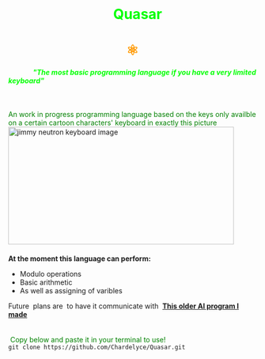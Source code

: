 <div>&nbsp;</div>
<div>
<div>
<h1 style="text-align: left;"><span style="color: #993300;"><strong>&nbsp; &nbsp; &nbsp; &nbsp; &nbsp; &nbsp; &nbsp; &nbsp; &nbsp; &nbsp; &nbsp; &nbsp; &nbsp; &nbsp; &nbsp; &nbsp; <span style="color: #00ff00;">Quasar</span></strong></span></h1>
<div>
<h1 style="text-align: left;"><span style="color: #ff9900;">&nbsp; &nbsp; &nbsp; &nbsp; &nbsp; &nbsp; &nbsp; &nbsp; &nbsp; &nbsp; &nbsp; &nbsp; &nbsp; &nbsp; &nbsp; &nbsp; &nbsp; &nbsp; ⚛</span></h1>
</div>
</div>
</div>
<div style="text-align: left;"><em><strong><span style="color: #993300;">&nbsp; &nbsp; &nbsp; &nbsp; &nbsp; &nbsp; &nbsp; &nbsp;<span style="color: #00ff00;">"The most basic programming language </span></span></strong></em><span style="color: #00ff00;"><em><strong>if you have a very limited keyboard"</strong></em></span></div>
<div style="text-align: center;">&nbsp;</div>
<div style="text-align: center;">&nbsp;</div>
<div style="text-align: left;">&nbsp;</div>
<div style="text-align: left;"><span style="color: #008000;">An work in progress programming language based on the keys only availble on a certain cartoon characters' keyboard in exactly this picture</span></div>
<div style="text-align: justify;"><img src="https://cdn.discordapp.com/attachments/839217953701756968/992783025677025310/Screenshot_from_2022-07-02_08-23-31.png" alt="jimmy neutron keyboard image" width="456" height="238" />&nbsp;</div>
<div style="text-align: center;">&nbsp;</div>
<div style="text-align: left;"><strong>At the moment this language can perform:</strong></div>
<ul>
<li style="text-align: left;">Modulo operations</li>
<li style="text-align: left;">Basic arithmetic</li>
<li style="text-align: left;">As well as assigning of varibles</li>
</ul>
<div style="text-align: left;">Future&nbsp; plans are&nbsp; to have it communicate with&nbsp; <strong><a href="https://github.com/Chardelyce/Beta-goddard">This older AI program I made</a>&nbsp; &nbsp;</strong></div>
<div style="text-align: center;">&nbsp;</div>
<div style="text-align: center;">&nbsp;</div>
<div style="text-align: left;"><span style="color: #008000;">&nbsp;Copy below and paste it in your terminal to use!</span></div>
<div style="text-align: left;"><code>git clone https://github.com/Chardelyce/Quasar.git</code></div>
